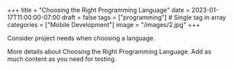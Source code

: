 +++
title = "Choosing the Right Programming Language"
date = 2023-01-17T11:00:00-07:00
draft = false
tags = ["programming"] # Single tag in array
categories = ["Mobile Development"]
image = "/images/2.jpg"
+++

Consider project needs when choosing a language.

More details about Choosing the Right Programming Language. Add as much content as you need for testing.

